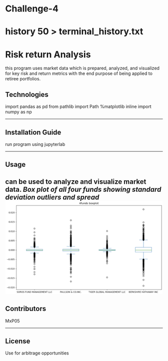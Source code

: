 # Challenge-4

# history 50 > terminal_history.txt

# Risk return Analysis
this program uses market data which is  prepared, analyzed, and visualized for key risk and return metrics with the end purpose of being applied to retiree portfolios.

## Technologies

import pandas as pd
from pathlib import Path
%matplotlib inline
import numpy as np

---

## Installation Guide
run program using jupyterlab

---

## Usage
can be used to analyze and visualize market data.
*Box plot of all four funds showing standard deviation outliers and spread*
![box plot of all four funds showing standard deviation outliers and spread](https://github.com/MxP05/Challenge-4/blob/main/Resources/image1.jpg?raw=true)
---

## Contributors

MxP05

---

## License
Use for arbitrage opportunities